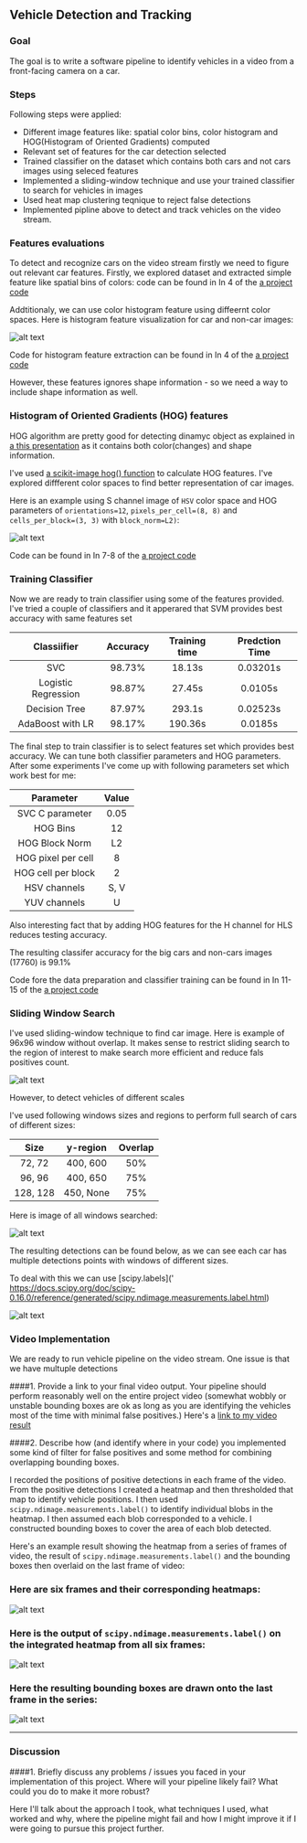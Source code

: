 ## Vehicle Detection and Tracking


### Goal
The goal is to write a software pipeline to identify vehicles in a video from a front-facing camera on a car. 


### Steps
Following steps were applied:

* Different image features like: spatial color bins, color histogram and HOG(Histogram of Oriented Gradients) computed 
* Relevant set of features for the car detection selected
* Trained classifier on the dataset which contains both cars and not cars images using seleced features
* Implemented a sliding-window technique and use your trained classifier to search for vehicles in images
* Used heat map clustering teqnique to reject false detections  
* Implemented pipline above to detect and track vehicles on the video stream.
 
[//]: # (Image References)
[image1]: ./output_images/histogram.png
[image2]: ./examples/HOG_example.jpg
[image3]: ./output_images/hog.png
[image4]: ./output_images/windows_search.png
[image5]: ./output_images/multiple_windows_search.png
[image6]: ./output_images/multiple_detections.png
[image7]: ./examples/output_bboxes.png
[video1]: ./project_video.mp4


### Features evaluations

To detect and recognize cars on the video stream firstly we need to figure out relevant car features. Firstly, we explored dataset and extracted simple feature like spatial bins of colors: code can be found in In 4 of the [a project code](sdc-vehicle-detection-and-tracking.ipynb)

Addtitionaly, we can use color histogram feature using diffeernt color spaces. Here is histogram feature visualization for car and non-car images:

![alt text][image1]

Code for histogram feature extraction can be found in In 4 of the [a project code](sdc-vehicle-detection-and-tracking.ipynb)

However, these features ignores shape information - so we need a way to include shape information as well. 

### Histogram of Oriented Gradients (HOG) features

HOG algorithm are pretty good for detecting dinamyc object as explained in [a this presentation](https://www.youtube.com/watch?v=7S5qXET179I) as it contains both color(changes) and shape information.

I've used [a scikit-image hog() function](http://scikit-image.org/docs/dev/auto_examples/features_detection/plot_hog.html) to calculate HOG features. I've explored diffferent color spaces to find better representation of car images.

Here is an example using S channel image of `HSV` color space and HOG parameters of `orientations=12`, `pixels_per_cell=(8, 8)` and `cells_per_block=(3, 3)` with `block_norm=L2)`:

![alt text][image3]

Code can be found in In 7-8 of the [a project code](sdc-vehicle-detection-and-tracking.ipynb)

### Training Classifier 

Now we are ready to train classifier using some of the features provided. I've tried a couple of classifiers and it apperared that SVM provides best accuracy with same features set

| Classiifier         | Accuracy      | Training time | Predction Time |
|:-------------------:|:-------------:|:-------------:| :--------------: 
| SVC                 | 98.73%        |  18.13s       | 0.03201s       |
| Logistic Regression | 98.87%        |  27.45s       | 0.0105s        |
| Decision Tree       | 87.97%        |  293.1s       | 0.02523s       |
| AdaBoost with LR    | 98.17%        |  190.36s      | 0.0185s        |

The final step to train classifier is to select features set which provides best accuracy. We can tune both classifier parameters and HOG parameters. After some experiments I've come up with following parameters set which work best for me:

| Parameter           | Value         | 
|:-------------------:|:-------------:|
| SVC C parameter     | 0.05          | 
| HOG Bins            | 12            | 
| HOG Block Norm      | L2            | 
| HOG pixel per cell  | 8             |
| HOG cell per block  | 2             |
| HSV channels        | S, V          |
| YUV channels        | U             |

Also interesting fact that by adding HOG features for the H channel for HLS reduces testing accuracy. 

The resulting classifer accuracy for the big cars and non-cars images (17760) is 99.1%

Code fore the data preparation and classifier training can be found in In 11-15 of the [a project code](sdc-vehicle-detection-and-tracking.ipynb)

### Sliding Window Search

I've used sliding-window technique to find car image. Here is example of 96x96 window without overlap. It makes sense to restrict sliding search to the region of interest to make search more efficient and reduce fals positives count.

![alt text][image4]

However, to detect vehicles of different scales 

I've used following windows sizes and regions to perform full search of cars of different sizes:

| Size          | y-region      |  Overlap |
|:-------------:|:-------------:|:--------:| 
| 72, 72        | 400, 600      |  50%     |
| 96, 96        | 400, 650      |  75%     |
| 128, 128      | 450, None     |  75%     |

Here is image of all windows searched:

![alt text][image5]

The resulting detections can be found below, as we can see each car has multiple detections points with windows of different sizes.

To deal with this we can use [scipy.labels](' https://docs.scipy.org/doc/scipy-0.16.0/reference/generated/scipy.ndimage.measurements.label.html)

![alt text][image6]

### Video Implementation

We are ready to run vehicle pipeline on the video stream. One issue is that we have multuple detections   

####1. Provide a link to your final video output.  Your pipeline should perform reasonably well on the entire project video (somewhat wobbly or unstable bounding boxes are ok as long as you are identifying the vehicles most of the time with minimal false positives.)
Here's a [link to my video result](./project_video.mp4)


####2. Describe how (and identify where in your code) you implemented some kind of filter for false positives and some method for combining overlapping bounding boxes.

I recorded the positions of positive detections in each frame of the video.  From the positive detections I created a heatmap and then thresholded that map to identify vehicle positions.  I then used `scipy.ndimage.measurements.label()` to identify individual blobs in the heatmap.  I then assumed each blob corresponded to a vehicle.  I constructed bounding boxes to cover the area of each blob detected.  

Here's an example result showing the heatmap from a series of frames of video, the result of `scipy.ndimage.measurements.label()` and the bounding boxes then overlaid on the last frame of video:

### Here are six frames and their corresponding heatmaps:

![alt text][image5]

### Here is the output of `scipy.ndimage.measurements.label()` on the integrated heatmap from all six frames:
![alt text][image6]

### Here the resulting bounding boxes are drawn onto the last frame in the series:
![alt text][image7]



---

### Discussion

####1. Briefly discuss any problems / issues you faced in your implementation of this project.  Where will your pipeline likely fail?  What could you do to make it more robust?

Here I'll talk about the approach I took, what techniques I used, what worked and why, where the pipeline might fail and how I might improve it if I were going to pursue this project further.  

